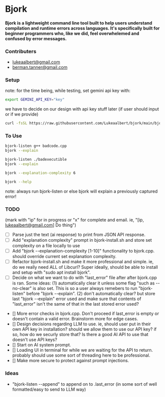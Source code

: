 # Bjork
#### Bjork is a lightweight command line tool built to help users understand compilation and runtime errors across languages. It's specifically built for beginner programmers who, like we did, feel overwhelemed and confused by error messages.

### Contributers
* lukeaalbert@gmail.com
* berman.tanner@gmail.com

### Setup

 note: for the time being, while testing, set gemini api key with:
```bash
export GEMINI_API_KEY="key"
```
we have to decide on our design with api key stuff later (if user should input or if we provide)

```bash
curl -fsSL https://raw.githubusercontent.com/Lukeaalbert/bjork/main/bjork-tools/bjork-install.sh | bash
```

### To Use
```bash
bjork-listen g++ badcode.cpp
bjork --explain
```
```bash
bjork-listen ./badexecutible
bjork --explain
```
```bash
bjork --explanation-complexity 6
```
```bash
bjork --help
```

note: always run bjork-listen or else bjork will explain a previously captured error!

### TODO
(mark with "ip" for in progress or "x" for complete and email. ie,
"[ip, lukeaalbert@gmail.com] Do thing")
* [ ] Parse just the text (ai response) to print from JSON API response.
* [ ] Add "explanation complexity" prompt in bjork-install.sh and store set complexity on a file locally to use
* [ ] Add "bjork --explanation-complexity [1-10]" functionality to bjork.cpp. should override current set explanation complexity.
* [ ] Refactor bjork-install.sh and make it more professional and simple. ie, do we really need ALL of Libcurl? Super ideally, should be able to install and setup with "sudo apt install bjork".
* [ ] Decide on what we want to do with "last_error" file after after bjork.cpp is ran. Some ideas: (1) automatically clear it unless some flag "such as --no-clear" is also set. This is so a user always remebers to run "bjork-listen" before "bjork --explain". (2) don't automatically clear? but store last "bjork --explain" error used and make sure that contents of "last_error" isn't the same of that in the last stored error used?
* [] More error checks in bjork.cpp. Don't proceed if last_error is empty or doesn't contain a valid error. Brainstorm more for edge cases. 
* [] Design decisions regarding LLM to use. ie, should user put in their own API key in installation? should we allow them to use our API key? if so, how do we securly store that? Is there a good AI API to use that doesn't use API keys?
* [] Start on AI system prompt.
* [] Loading UI in terminal for while we are waiting for the API to return. probably should use some sort of threading here to be professional.
* [] Make more secure to protect against prompt injections.

### Ideas

*  "bjork-listen --append" to append on to .last_error (in some sort of well formatted/easy to send to LLM way)